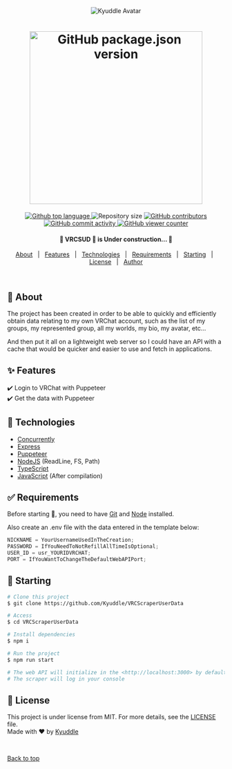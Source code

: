 <div align="center" id="top"> 
  <img src="https://avatars.githubusercontent.com/u/169302941?s=80" alt="Kyuddle Avatar" draggable="false" />
</div>

<div align="center">
  <h1>
    <img alt="GitHub package.json version" src="https://img.shields.io/github/package-json/v/Kyuddle/VRCScraperUserData?label=VRC Scraper User Data&color=white" width="400" draggable="false" />
  </h1>
</div>

<p align="center">
  <a href="https://github.com/search?q=repo%3AKyuddle%2FVRCScraperUserData+owner%3Akyuddle+NOT+path%3A%2F%5E%5C.github%5C%2F%2F+NOT+path%3A%2F%5E%5Cdist%5C%2F%2F+NOT+language%3A%22JSON+with+Comments%22+NOT+language%3AText+NOT+language%3A%22Git+Attributes%22+NOT+language%3AMarkdown&type=code" title="See the Used Language in Src" rel="noopener" target="_blank">
    <img alt="Github top language" src="https://img.shields.io/github/languages/top/Kyuddle/VRCScraperUserData?color=white" draggable="false" />
  </a>
  <span>
    <img alt="Repository size" src="https://img.shields.io/github/repo-size/Kyuddle/VRCScraperUserData?color=white" draggable="false" />
  </span>
  <a href="https://github.com/Kyuddle/VRCScraperUserData/graphs/contributors" title="See the contributors" rel="noopener" target="_blank">
    <img alt="GitHub contributors" src="https://img.shields.io/github/contributors/Kyuddle/VRCScraperUserData?color=white">
  </a>
  <br />
  <a href="https://github.com/Kyuddle/VRCScraperUserData/graphs/commit-activity" title="See the Commit Activity" rel="noopener" target="_blank">
    <img alt="GitHub commit activity" src="https://img.shields.io/github/commit-activity/m/Kyuddle/VRCScraperUserData?color=white" draggable="false" />
  </a>
  <a href="https://github.com/Kyuddle/VRCScraperUserData/graphs/traffic" title="See the Graphs Traffic" rel="noopener" target="_blank">
    <img alt="GitHub viewer counter" src="https://img.shields.io/endpoint?url=https%3A%2F%2Fhits.dwyl.com%2FKyudle%2FVRCScraperUserData.json&color=white" />
  </a>
</p>

<h4 align="center">
	🚧 VRCSUD 🚀 is Under construction... 🚧
</h4>

<p align="center">
  <a href="#dart-about">About</a> &#xa0; | &#xa0; 
  <a href="#sparkles-features">Features</a> &#xa0; | &#xa0;
  <a href="#rocket-technologies">Technologies</a> &#xa0; | &#xa0;
  <a href="#white_check_mark-requirements">Requirements</a> &#xa0; | &#xa0;
  <a href="#checkered_flag-starting">Starting</a> &#xa0; | &#xa0;
  <a href="#memo-license">License</a> &#xa0; | &#xa0;
  <a href="https://github.com/Kyuddle" target="_blank">Author</a>
</p>

<br>

## :dart: About

The project has been created in order to be able to quickly and efficiently obtain data relating to my own VRChat account, such as the list of my groups, my represented group, all my worlds, my bio, my avatar, etc...

And then put it all on a lightweight web server so I could have an API with a cache that would be quicker and easier to use and fetch in applications.

## :sparkles: Features

:heavy_check_mark: Login to VRChat with Puppeteer <br>
:heavy_check_mark: Get the data with Puppeteer

## :rocket: Technologies

- [Concurrently](https://www.npmjs.com/package/concurrently)
- [Express](https://expressjs.com)
- [Puppeteer](https://pptr.dev)
- [NodeJS](https://nodejs.org) (ReadLine, FS, Path)
- [TypeScript](https://www.typescriptlang.org)
- [JavaScript](https://developer.mozilla.org/docs/Web/JavaScript) (After compilation)

## :white_check_mark: Requirements

Before starting :checkered_flag:, you need to have [Git](https://git-scm.com) and [Node](https://nodejs.org/en/) installed.

Also create an .env file with the data entered in the template below:

```js
NICKNAME = YourUsernameUsedInTheCreation;
PASSWORD = IfYouNeedToNotRefillAllTimeIsOptional;
USER_ID = usr_YOURIDVRCHAT;
PORT = IfYouWantToChangeTheDefaultWebAPIPort;
```

## :checkered_flag: Starting

```bash
# Clone this project
$ git clone https://github.com/Kyuddle/VRCScraperUserData

# Access
$ cd VRCScraperUserData

# Install dependencies
$ npm i

# Run the project
$ npm run start

# The web API will initialize in the <http://localhost:3000> by default
# The scraper will log in your console
```

## :memo: License

This project is under license from MIT. For more details, see the [LICENSE](LICENSE) file. <br>
Made with :heart: by <a href="https://github.com/Kyuddle" target="_blank">Kyuddle</a>

&#xa0;

<a href="#top">Back to top</a>
